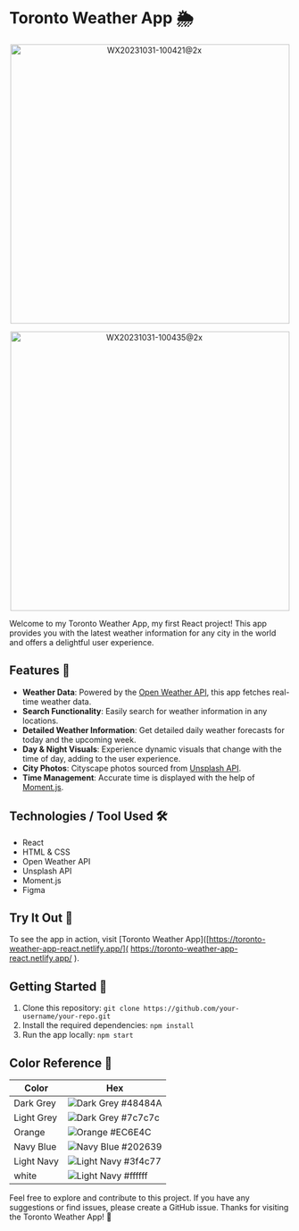 # Toronto Weather App 🌦
<p align="center">
 <img width="500" alt="WX20231031-100421@2x" src="https://github.com/FrankieZzzzz/weather-react-app/assets/132729322/1477cb4f-4a84-47e8-b192-f5dbb35d8c41">
</p>
<p align="center">
 <img width="500" alt="WX20231031-100435@2x" src="https://github.com/FrankieZzzzz/weather-react-app/assets/132729322/f0efa463-1ceb-4613-83d0-852bd5164653">
</p>
Welcome to my Toronto Weather App, my first React project! This app provides you with the latest weather information for any city in the world and offers a delightful user experience.

## Features 🌟
- **Weather Data**: Powered by the [Open Weather API](https://openweathermap.org/), this app fetches real-time weather data.
- **Search Functionality**: Easily search for weather information in any locations.
- **Detailed Weather Information**: Get detailed daily weather forecasts for today and the upcoming week.
- **Day & Night Visuals**: Experience dynamic visuals that change with the time of day, adding to the user experience.
- **City Photos**: Cityscape photos sourced from [Unsplash API](https://unsplash.com/).
- **Time Management**: Accurate time is displayed with the help of [Moment.js](https://momentjs.com/).

## Technologies / Tool Used 🛠️
- React
- HTML & CSS
- Open Weather API
- Unsplash API
- Moment.js
- Figma

## Try It Out 🚀
To see the app in action, visit [Toronto Weather App]([https://toronto-weather-app-react.netlify.app/]( https://toronto-weather-app-react.netlify.app/ ). 

## Getting Started 🏁
1. Clone this repository: `git clone https://github.com/your-username/your-repo.git`
2. Install the required dependencies: `npm install`
3. Run the app locally: `npm start`

## Color Reference 🎨
| Color           | Hex      |
| --------------- | -------- |
| Dark Grey       |![Dark Grey](https://via.placeholder.com/15/48484A/000000?text=+)  #48484A  |
| Light Grey      |![Dark Grey](https://via.placeholder.com/15/7c7c7c/000000?text=+) #7c7c7c  |
| Orange          |![Orange](https://via.placeholder.com/15/EC6E4C/000000?text=+) #EC6E4C  |
| Navy Blue       |![Navy Blue](https://via.placeholder.com/15/202639/000000?text=+) #202639  |
| Light Navy      |![Light Navy](https://via.placeholder.com/15/3f4c77/000000?text=+) #3f4c77  |
| white           |![Light Navy](https://via.placeholder.com/15/ffffff/000000?text=+) #ffffff  |

Feel free to explore and contribute to this project. If you have any suggestions or find issues, please create a GitHub issue. Thanks for visiting the Toronto Weather App! 🌆

